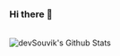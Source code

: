 ### Hi there 👋

<!--
**hpumengzhao/hpumengzhao** is a ✨ _special_ ✨ repository because its `README.md` (this file) appears on your GitHub profile.

Here are some ideas to get you started:

- 🔭 I’m currently working on NJUST
- 🌱 I’m currently learning PA
- 📫 How to reach me: codancer@njust.edu.cn
-->
<br>

<img align="center" src="https://github-readme-stats.vercel.app/api?username=hpumengzhao&include_all_commits=true&count_private=true&show_icons=true&line_height=20&title_color=7A7ADB&icon_color=2234AE&text_color=D3D3D3&bg_color=0,000000,130F40" alt="devSouvik's Github Stats">

</br>
